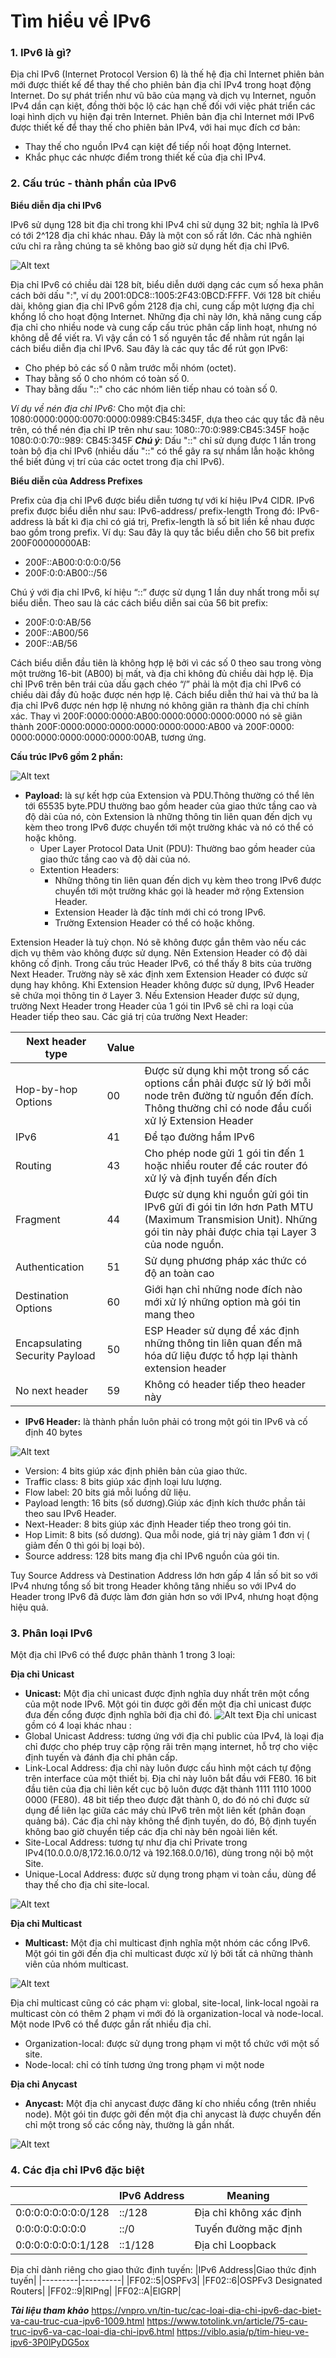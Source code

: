 # Tìm hiểu về IPv6
### 1. IPv6 là gì?

Địa chỉ IPv6 (Internet Protocol Version 6) là thế hệ địa chỉ Internet phiên bản mới được thiết kế để thay thế cho phiên bản địa chỉ IPv4 trong hoạt động Internet.
Do sự phát triển như vũ bão của mạng và dịch vụ Internet, nguồn IPv4 dần cạn kiệt, đồng thời bộc lộ các hạn chế đối với việc phát triển các loại hình dịch vụ hiện đại trên Internet. Phiên bản địa chỉ Internet mới IPv6 được thiết kế để thay thế cho phiên bản IPv4, với hai mục đích cơ bản:
- Thay thế cho nguồn IPv4 cạn kiệt để tiếp nối hoạt động Internet.
- Khắc phục các nhược điểm trong thiết kế của địa chỉ IPv4.

### 2. Cấu trúc - thành phần của IPv6
__Biểu diễn địa chỉ IPv6__

IPv6 sử dụng 128 bit địa chỉ trong khi IPv4 chỉ sử dụng 32 bit; nghĩa là IPv6 có tới 2^128 địa chỉ khác nhau. Đây là một con số rất lớn. Các nhà nghiên cứu chỉ ra rằng chúng ta sẽ không bao giờ sử dụng hết địa chỉ IPv6.

![Alt text](../Images/CautrucIPv6.png)

Địa chỉ IPv6 có chiều dài 128 bít, biểu diễn dưới dạng các cụm số hexa phân cách bởi dấu ":", 
ví dụ 2001:0DC8::1005:2F43:0BCD:FFFF. Với 128 bít chiều dài, không gian địa chỉ IPv6 gồm 2128 địa chỉ, cung cấp một lượng địa chỉ khổng lồ cho hoạt động Internet.
Những địa chỉ này lớn, khả năng cung cấp địa chỉ cho nhiều node và cung cấp cấu trúc phân cấp linh hoạt, nhưng nó không dễ để viết ra. Vì vậy cần có 1 số nguyên tắc để nhằm rút ngắn lại cách biểu diễn địa chỉ IPv6. Sau đây là các quy tắc để rút gọn IPv6:
- Cho phép bỏ các số 0 nằm trước mỗi nhóm (octet).
- Thay bằng số 0 cho nhóm có toàn số 0.
- Thay bằng dấu "::" cho các nhóm liên tiếp nhau có toàn số 0.

_Ví dụ về nén địa chỉ IPv6:_ Cho một địa chỉ: 1080:0000:0000:0070:0000:0989:CB45:345F, dựa theo các quy tắc đã nêu trên, có thể nén địa chỉ IP trên như sau: 1080::70:0:989:CB45:345F hoặc 1080:0:0:70::989: CB45:345F
___Chú ý___: Dấu "::" chỉ sử dụng được 1 lần trong toàn bộ địa chỉ IPv6 (nhiều dấu "::" có thể gây ra sự nhầm lẫn hoặc không thể biết đúng vị trí của các octet trong địa chỉ IPv6).

__Biểu diễn của Address Prefixes__

Prefix của địa chỉ IPv6 được biểu diễn tương tự với kí hiệu IPv4 CIDR. IPv6 prefix được biểu diễn như sau: IPv6-address/ prefix-length
Trong đó:
IPv6-address là bất kì địa chỉ có giá trị, Prefix-length là số bit liền kề nhau được bao gồm trong prefix.
Ví dụ: Sau đây là quy tắc biểu diễn cho 56 bit prefix 200F00000000AB:
- 200F::AB00:0:0:0:0/56
- 200F:0:0:AB00::/56

Chú ý với địa chỉ IPv6, kí hiệu “::” được sử dụng 1 lần duy nhất trong mỗi sự biểu diễn.
Theo sau là các cách biểu diễn sai của 56 bit prefix:
- 200F:0:0:AB/56
- 200F::AB00/56
- 200F::AB/56

Cách biểu diễn đầu tiên là không hợp lệ bởi vì các số 0 theo sau trong vòng một trường 16-bit (AB00) bị mất, và địa chỉ không đủ chiều dài hợp lệ. Địa chỉ IPv6 trên bên trái của dấu gạch chéo “/” phải là một địa chỉ IPv6 có chiều dài đầy đủ hoặc được nén hợp lệ. Cách biểu diễn thứ hai và thứ ba là địa chỉ IPv6 được nén hợp lệ nhưng nó không giãn ra thành địa chỉ chính xác. Thay vì 200F:0000:0000:AB00:0000:0000:0000:0000 nó sẽ giãn thành 200F:0000:0000:0000:0000:0000:0000:AB00 và 200F:0000: 0000:0000:0000:0000:0000:00AB, tương ứng.

__Cấu trúc IPv6 gồm 2 phần:__

![Alt text](../Images/Cautruc.png)
- __Payload:__ là sự kết hợp của Extension và PDU.Thông thường có thể lên tới 65535 byte.PDU thường bao gồm header của giao thức tầng cao và độ dài của nó, còn Extension là những thông tin liên quan đến dịch vụ kèm theo trong IPv6 được chuyển tới một trường khác và nó có thể có hoặc không.
  - Uper Layer Protocol Data Unit (PDU): Thường bao gồm header của giao thức tầng cao và độ dài của nó.
  - Extention Headers:
    - Những thông tin liên quan đến dịch vụ kèm theo trong IPv6 được chuyển tới một trường khác gọi là header mở rộng Extension Header.
    - Extension Header là đặc tính mới chỉ có trong IPv6.
    - Trường Extension Header có thể có hoặc không.

Extension Header là tuỳ chọn. Nó sẽ không được gắn thêm vào nếu các dịch vụ thêm vào không được sử dụng. Nên Extension Header có độ dài không cố định. Trong cấu trúc Header IPv6, có thể thấy 8 bits của trường Next Header. Trường này sẽ xác định xem Extension Header có được sử dụng hay không. Khi Extension Header không được sử dụng, IPv6 Header sẽ chứa mọi thông tin ở Layer 3. Nếu Extension Header được sử dụng, trường Next Header trong Header của 1 gói tin IPv6 sẽ chỉ ra loại của Header tiếp theo sau. Các giá trị của trường Next Header:

|Next header type|Value| |
|----------|----------|----------|
|Hop-by-hop Options|00| Được sử dụng khi một trong số các options cần phải được sử lý bởi mỗi node trên đường từ nguồn đến đích. Thông thường chỉ có node đầu cuối xử lý Extension Header|
|IPv6|41|Để tạo đường hầm IPv6|
|Routing|43| Cho phép node gửi 1 gói tin đến 1 hoặc nhiều router để các router đó xử lý và định tuyến đến đích|
|Fragment|44|Được sử dụng khi nguồn gửi gói tin IPv6 gửi đi gói tin lớn hơn Path MTU (Maximum Transmision Unit). Những gói tin này phải được chia tại Layer 3 của node nguồn.|
|Authentication|51|Sử dụng phương pháp xác thức có độ an toàn cao|
|Destination Options|60|Giới hạn chỉ những node đích nào mới xử lý những option mà gói tin mang theo|
|Encapsulating Security Payload|50|ESP Header sử dụng để xác định những thông tin liên quan đến mã hóa dữ liệu được tổ hợp lại thành extension header|
|No next header|59|Không có header tiếp theo header này| 

- __IPv6 Header:__ là thành phần luôn phải có trong một gói tin IPv6 và cố định 40 bytes
  
![Alt text](../Images/IPv6header.png)
  - Version: 4 bits giúp xác định phiên bản của giao thức.
  - Traffic class: 8 bits giúp xác định loại lưu lượng.
  - Flow label: 20 bits giá mỗi luồng dữ liệu.
  - Payload length: 16 bits (số dương).Giúp xác định kích thước phần tải theo sau IPv6 Header.
  - Next-Header: 8 bits giúp xác định Header tiếp theo trong gói  tin.
  - Hop Limit: 8 bits (số dương). Qua mỗi node, giá trị này giảm 1 đơn vị ( giảm đến 0 thì gói bị loại bỏ).
  - Source address: 128 bits mang địa chỉ IPv6 nguồn của gói tin.
  
Tuy Source Address và Destination Address lớn hơn gấp 4 lần số bit so với IPv4 nhưng tổng số bit trong Header không tăng nhiều so với IPv4 do Header trong IPv6 đã được làm đơn giản hơn so với IPv4, nhưng hoạt động hiệu quả.
### 3. Phân loại IPv6

Một địa chỉ IPv6 có thể được phân thành 1 trong 3 loại:

__Địa chỉ Unicast__
- __Unicast:__ Một địa chỉ unicast được định nghĩa duy nhất trên một cổng của một node IPv6. Một gói tin được gởi đến một địa chỉ unicast được đưa đến cổng được định nghĩa bởi địa chỉ đó.
![Alt text](../Images/Diachiunicast.png)
Địa chỉ unicast gồm có 4 loại khác nhau :
- Global Unicast Address: tương ứng với địa chỉ public của IPv4, là loại địa chỉ được cho phép truy cập rộng rãi trên mạng internet, hỗ trợ cho việc định tuyến và đánh địa chỉ phân cấp.
- Link-Local Address: địa chỉ này luôn được cấu hình một cách tự động trên interface của một thiết bị. Địa chỉ này luôn bắt đầu với FE80. 16 bit đầu tiên của địa chỉ liên kết cục bộ luôn được đặt thành 1111 1110 1000 0000 (FE80). 48 bit tiếp theo được đặt thành 0, do đó nó chỉ được sử dụng để liên lạc giữa các máy chủ IPv6 trên một liên kết (phân đoạn quảng bá). Các địa chỉ này không thể định tuyến, do đó, Bộ định tuyến không bao giờ chuyển tiếp các địa chỉ này bên ngoài liên kết.
- Site-Local Address: tương tự như địa chỉ Private trong IPv4(10.0.0.0/8,172.16.0.0/12 và 192.168.0.0/16), dùng trong nội bộ một Site.
- Unique-Local Address: được sử dụng trong phạm vi toàn cầu, dùng để thay thế cho địa chỉ site-local.

![Alt text](../Images/Unicast.png)

__Địa chỉ Multicast__
- __Multicast:__ Một địa chỉ multicast định nghĩa một nhóm các cổng IPv6. Một gói tin gởi đến địa chỉ multicast được xử lý bởi tất cả những thành viên của nhóm multicast.
  
![Alt text](../Images/multicast.png)

Địa chỉ multicast cũng có các phạm vi: global, site-local, link-local ngoài ra multicast còn có thêm 2 phạm vi mới đó là organization-local và node-local. Một node IPv6 có thể được gắn rất nhiều địa chỉ.
- Organization-local: được sử dụng trong phạm vi một tổ chức với một số site.
- Node-local: chỉ có tính tương ứng trong phạm vi một node

__Địa chỉ Anycast__
- __Anycast:__ Một địa chỉ anycast được đăng kí cho nhiều cổng (trên nhiều node). Một gói tin được gởi đến một địa chỉ anycast là được chuyển đến chỉ một trong số các cổng này, thường là gần nhất.

![Alt text](../Images/Anycast.png)

### 4. Các địa chỉ IPv6 đặc biệt 

|  |IPv6 Address|Meaning|
|------|------|-------|
|0:0:0:0:0:0:0:0/128|::/128|Địa chỉ không xác định|
|0:0:0:0:0:0:0:0|::/0|Tuyến đường mặc định|
|0:0:0:0:0:0:0:1/128|::1/128|Địa chỉ Loopback|

Địa chỉ dành riêng cho giao thức định tuyến:
|IPv6 Address|Giao thức định tuyến|
|---------|----------|
|FF02::5|OSPFv3|
|FF02::6|OSPFv3 Designated Routers|
|FF02::9|RIPng|
|FF02::A|EIGRP|

___Tài liệu tham khảo___
https://vnpro.vn/tin-tuc/cac-loai-dia-chi-ipv6-dac-biet-va-cau-truc-cua-ipv6-1009.html
https://www.totolink.vn/article/75-cau-truc-ipv6-va-cac-loai-dia-chi-ipv6.html
https://viblo.asia/p/tim-hieu-ve-ipv6-3P0lPyDG5ox
